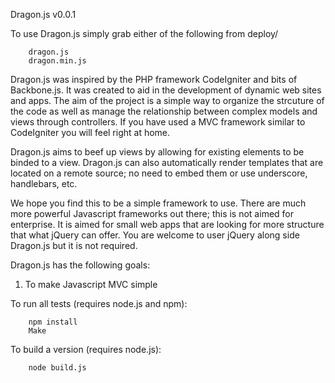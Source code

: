 Dragon.js v0.0.1

To use Dragon.js simply grab either of the following from deploy/

		dragon.js
		dragon.min.js

Dragon.js was inspired by the PHP framework CodeIgniter and bits of Backbone.js. It was created to aid in the development of dynamic web sites and apps. The aim of the project is a simple way to organize the strcuture of the code as well as manage the relationship between complex models and views through controllers. If you have used a MVC framework similar to CodeIgniter you will feel right at home.

Dragon.js aims to beef up views by allowing for existing elements to be binded to a view. Dragon.js can also automatically render templates that are located on a remote source; no need to embed them or use underscore, handlebars, etc.

We hope you find this to be a simple framework to use. There are much more powerful Javascript frameworks out there; this is not aimed for enterprise. It is aimed for small web apps that are looking for more structure that what jQuery can offer. You are welcome to user jQuery along side Dragon.js but it is not required.

Dragon.js has the following goals:

1. To make Javascript MVC simple

To run all tests (requires node.js and npm):

		npm install
		Make

To build a version (requires node.js):

		node build.js